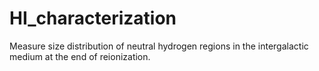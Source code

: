 # HI_characterization
Measure size distribution of neutral hydrogen regions in the intergalactic medium at the end of reionization.
